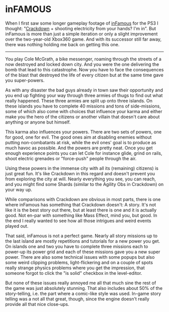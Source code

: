 # inFAMOUS

When I first saw some longer gameplay footage of [inFamous][] for the PS3 I
thought: "[Crackdown][] + shooting electricity from your hands? I'm in". But
inFamous is more than just a simple iteration or only a slight improvement
over the two-year-old Xbox360 game. And with its successor still far away,
there was nothing holding me back on getting this one.

[crackdown]: http://www.giantbomb.com/crackdown/61-4065/
[infamous]: http://www.giantbomb.com/infamous/61-20599/


-------------------------------

You play Cole McGrath, a bike messenger, roaming through the streets of a now
destroyed and locked down city. And you were the one delivering the bomb that
lead to this catastrophe. Now you have to face the consequences of the blast
that destroyed the life of every citizen but at the same time gave you
super-powers. 

As with any disaster the bad guys already in town saw their opportunity and
you end up fighting your way through three armies of thugs to find out what
really happened. These three armies are split up onto three islands. On these
islands you have to complete 40 missions and tons of side-missions, some of
which also come with choices that influence your karma and either make you the
hero of the citizens or another villain that doesn't care about anything or
anyone but himself. 

This karma also influences your powers. There are two sets of powers, one for
good, one for evil. The good ones aim at disabling enemies without putting
non-combatants at risk, while the evil ones' goal is to produce as much havoc
as possible. And the powers are pretty neat. Once you get enough experience
points you can let Cole for instance glide, grind on rails, shoot electric
grenades or "force-push" people through the air. 

Using these powers in the immense city with all its (remaining) citizens)
is just great fun. It's like Crackdown in this regard and doesn't prevent you
from exploring the city at will. Nearly everything you see, you can reach, and you
might find some Shards (similar to the Agility Obs in Crackdown) on your way
up. 

While comparisons with Crackdown are obvious in most parts, there is one where
inFamous has something that Crackdown doesn't: A story. It's not like it is
the best story out there, but at least there is one and it is actually good.
Not en-par with something like Mass Effect, mind you, but good. In the end I
really wanted to see how all those intrigues and weird events played out. 

That said, inFamous is not a perfect game. Nearly all story missions up to the
last island are mostly repetitions and tutorials for a new power you get. On
islands one and two you have to complete three missions each to power-up its
power grid and each of these missions gave you a new super power. There are
also some technical issues with some popups but also some weird clipping
problems, light-flickering and on a couple of spots really strange physics
problems where you get the impression, that someone forgot to click the "is
solid" checkbox in the level-editor. 

But none of these issues really annoyed me all that much sine the rest of the
game was just absolutely stunning. That also includes about 50% of the
story-telling, i.e. the part where a comic-like style was used. In-game story
telling was a not all that great, though, since the engine doesn't really
provide all that nice close-ups. 